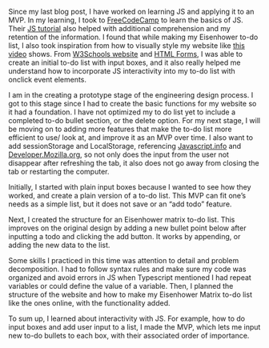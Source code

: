    Since my last blog post, I have worked on learning JS and applying it to an MVP. In my learning, I took to [FreeCodeCamp](https://www.freecodecamp.org/learn/javascript-algorithms-and-data-structures/) to learn the basics of JS. Their [JS tutorial](https://www.youtube.com/watch?v=PkZNo7MFNFg&t=1078s) also helped with additional comprehension and my retention of the information. I found that while making my Eisenhower to-do list, I also took inspiration from how to visually style my website like [this video](https://www.youtube.com/watch?v=Ttf3CEsEwMQ&list=LL&index=4) shows. From [W3Schools website](https://www.w3schools.com/howto/howto_js_todolist.asp) and [HTML Forms](https://www.w3schools.com/html/html_forms.asp), I was able to create an initial to-do list with input boxes, and it also really helped me understand how to incorporate JS interactivity into my to-do list with onclick event elements.

   I am in the creating a prototype stage of the engineering design process. I got to this stage since I had to create the basic functions for my website so it had a foundation. I have not optimized my to do list yet to include a completed to-do bullet section, or the delete option. For my next stage, I will be moving on to adding more features that make the to-do list more efficient to use/ look at, and improve it as an MVP over time. I also want to add sessionStorage and LocalStorage, referencing [Javascript.info](https://javascript.info/localstorage) and [Developer.Mozilla.org](https://developer.mozilla.org/en-US/docs/Learn/JavaScript/Client-side_web_APIs/Client-side_storage), so not only does the input from the user not disappear after refreshing the tab, it also does not go away from closing the tab or restarting the computer.

   Initially, I started with plain input boxes because I wanted to see how they worked, and create a plain version of a to-do list. This MVP can fit one’s needs as a simple list, but it does not save or an “add todo” feature.

   Next, I created the structure for an Eisenhower matrix to-do list. This improves on the original design by adding a new bullet point below after inputting a todo and clicking the add button. It works by appending, or adding the new data to the list.

   Some skills I practiced in this time was attention to detail and problem decomposition. I had to follow syntax rules and make sure my code was organized and avoid errors in JS when Typescript mentioned I had repeat variables or could define the value of a variable. Then, I planned the structure of the website and how to make my Eisenhower Matrix to-do list like the ones online, with the functionality added.

   To sum up, I learned about interactivity with JS. For example, how to do input boxes and add user input to a list, I made the MVP, which lets me input new to-do bullets to each box, with their associated order of importance. 
